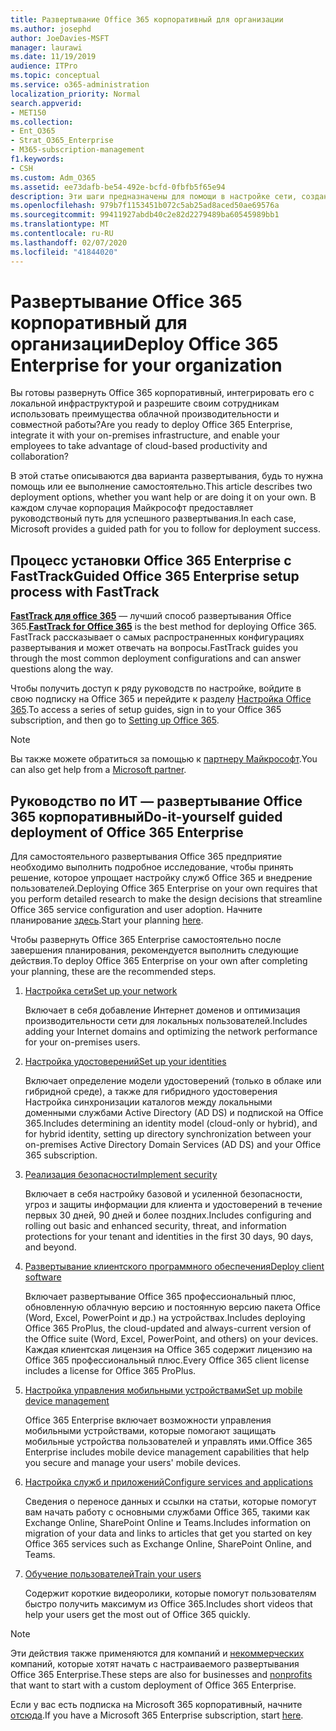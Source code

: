 ```yaml
---
title: Развертывание Office 365 корпоративный для организации
ms.author: josephd
author: JoeDavies-MSFT
manager: laurawi
ms.date: 11/19/2019
audience: ITPro
ms.topic: conceptual
ms.service: o365-administration
localization_priority: Normal
search.appverid:
- MET150
ms.collection:
- Ent_O365
- Strat_O365_Enterprise
- M365-subscription-management
f1.keywords:
- CSH
ms.custom: Adm_O365
ms.assetid: ee73dafb-be54-492e-bcfd-0fbfb5f65e94
description: Эти шаги предназначены для помощи в настройке сети, создании удостоверений, развертывании Office 365 профессиональный плюс, переносе данных и помощи пользователям в Организации начать использовать Office 365.
ms.openlocfilehash: 979b7f1153451b072c5ab25ad8aced50ae69576a
ms.sourcegitcommit: 99411927abdb40c2e82d2279489ba60545989bb1
ms.translationtype: MT
ms.contentlocale: ru-RU
ms.lasthandoff: 02/07/2020
ms.locfileid: "41844020"
---
```

# <a name="deploy-office-365-enterprise-for-your-organization"></a><span data-ttu-id="de982-103">Развертывание Office 365 корпоративный для организации</span><span class="sxs-lookup"><span data-stu-id="de982-103">Deploy Office 365 Enterprise for your organization</span></span>

<span data-ttu-id="de982-104">Вы готовы развернуть Office 365 корпоративный, интегрировать его с локальной инфраструктурой и разрешите своим сотрудникам использовать преимущества облачной производительности и совместной работы?</span><span class="sxs-lookup"><span data-stu-id="de982-104">Are you ready to deploy Office 365 Enterprise, integrate it with your on-premises infrastructure, and enable your employees to take advantage of cloud-based productivity and collaboration?</span></span>

<span data-ttu-id="de982-105">В этой статье описываются два варианта развертывания, будь то нужна помощь или ее выполнение самостоятельно.</span><span class="sxs-lookup"><span data-stu-id="de982-105">This article describes two deployment options, whether you want help or are doing it on your own.</span></span> <span data-ttu-id="de982-106">В каждом случае корпорация Майкрософт предоставляет руководствоный путь для успешного развертывания.</span><span class="sxs-lookup"><span data-stu-id="de982-106">In each case, Microsoft provides a guided path for you to follow for deployment success.</span></span>

## <a name="guided-office-365-enterprise-setup-process-with-fasttrack"></a><span data-ttu-id="de982-107">Процесс установки Office 365 Enterprise с FastTrack</span><span class="sxs-lookup"><span data-stu-id="de982-107">Guided Office 365 Enterprise setup process with FastTrack</span></span>

<span data-ttu-id="de982-108">**[FastTrack для office 365](https://docs.microsoft.com/fasttrack/O365-fasttrack-benefit-for-office-365)** — лучший способ развертывания Office 365.</span><span class="sxs-lookup"><span data-stu-id="de982-108">**[FastTrack for Office 365](https://docs.microsoft.com/fasttrack/O365-fasttrack-benefit-for-office-365)** is the best method for deploying Office 365.</span></span> <span data-ttu-id="de982-109">FastTrack рассказывает о самых распространенных конфигурациях развертывания и может отвечать на вопросы.</span><span class="sxs-lookup"><span data-stu-id="de982-109">FastTrack guides you through the most common deployment configurations and can answer questions along the way.</span></span> 

<span data-ttu-id="de982-110">Чтобы получить доступ к ряду руководств по настройке, войдите в свою подписку на Office 365 и перейдите к разделу [Настройка Office 365](https://aka.ms/o365fasttrack).</span><span class="sxs-lookup"><span data-stu-id="de982-110">To access a series of setup guides, sign in to your Office 365 subscription, and then go to [Setting up Office 365](https://aka.ms/o365fasttrack).</span></span>

>[!Note]
><span data-ttu-id="de982-111">Вы также можете обратиться за помощью к [партнеру Майкрософт](https://www.microsoft.com/solution-providers/home).</span><span class="sxs-lookup"><span data-stu-id="de982-111">You can also get help from a [Microsoft partner](https://www.microsoft.com/solution-providers/home).</span></span>
>

## <a name="do-it-yourself-guided-deployment-of-office-365-enterprise"></a><span data-ttu-id="de982-112">Руководство по ИТ — развертывание Office 365 корпоративный</span><span class="sxs-lookup"><span data-stu-id="de982-112">Do-it-yourself guided deployment of Office 365 Enterprise</span></span>

<span data-ttu-id="de982-113">Для самостоятельного развертывания Office 365 предприятие необходимо выполнить подробное исследование, чтобы принять решение, которое упрощает настройку служб Office 365 и внедрение пользователей.</span><span class="sxs-lookup"><span data-stu-id="de982-113">Deploying Office 365 Enterprise on your own requires that you perform detailed research to make the design decisions that streamline Office 365 service configuration and user adoption.</span></span> <span data-ttu-id="de982-114">Начните планирование [здесь](get-your-organization-ready-for-office-365.md).</span><span class="sxs-lookup"><span data-stu-id="de982-114">Start your planning [here](get-your-organization-ready-for-office-365.md).</span></span>

<span data-ttu-id="de982-115">Чтобы развернуть Office 365 Enterprise самостоятельно после завершения планирования, рекомендуется выполнить следующие действия.</span><span class="sxs-lookup"><span data-stu-id="de982-115">To deploy Office 365 Enterprise on your own after completing your planning, these are the recommended steps.</span></span>

1. [<span data-ttu-id="de982-116">Настройка сети</span><span class="sxs-lookup"><span data-stu-id="de982-116">Set up your network</span></span>](set-up-network-for-office-365.md)

   <span data-ttu-id="de982-117">Включает в себя добавление Интернет доменов и оптимизация производительности сети для локальных пользователей.</span><span class="sxs-lookup"><span data-stu-id="de982-117">Includes adding your Internet domains and optimizing the network performance for your on-premises users.</span></span>
 
2. [<span data-ttu-id="de982-118">Настройка удостоверений</span><span class="sxs-lookup"><span data-stu-id="de982-118">Set up your identities</span></span>](protect-your-global-administrator-accounts.md)

   <span data-ttu-id="de982-119">Включает определение модели удостоверений (только в облаке или гибридной среде), а также для гибридного удостоверения Настройка синхронизации каталогов между локальными доменными службами Active Directory (AD DS) и подпиской на Office 365.</span><span class="sxs-lookup"><span data-stu-id="de982-119">Includes determining an identity model (cloud-only or hybrid), and for hybrid identity, setting up directory synchronization between your on-premises Active Directory Domain Services (AD DS) and your Office 365 subscription.</span></span>

3. [<span data-ttu-id="de982-120">Реализация безопасности</span><span class="sxs-lookup"><span data-stu-id="de982-120">Implement security</span></span>](https://docs.microsoft.com/office365/securitycompliance/security-roadmap)

   <span data-ttu-id="de982-121">Включает в себя настройку базовой и усиленной безопасности, угроз и защиты информации для клиента и удостоверений в течение первых 30 дней, 90 дней и более поздних.</span><span class="sxs-lookup"><span data-stu-id="de982-121">Includes configuring and rolling out basic and enhanced security, threat, and information protections for your tenant and identities in the first 30 days, 90 days, and beyond.</span></span>
 
4. [<span data-ttu-id="de982-122">Развертывание клиентского программного обеспечения</span><span class="sxs-lookup"><span data-stu-id="de982-122">Deploy client software</span></span>](https://docs.microsoft.com/DeployOffice/deployment-guide-for-office-365-proplus)

   <span data-ttu-id="de982-123">Включает развертывание Office 365 профессиональный плюс, обновленную облачную версию и постоянную версию пакета Office (Word, Excel, PowerPoint и др.) на устройствах.</span><span class="sxs-lookup"><span data-stu-id="de982-123">Includes deploying Office 365 ProPlus, the cloud-updated and always-current version of the Office suite (Word, Excel, PowerPoint, and others) on your devices.</span></span> <span data-ttu-id="de982-124">Каждая клиентская лицензия на Office 365 содержит лицензию на Office 365 профессиональный плюс.</span><span class="sxs-lookup"><span data-stu-id="de982-124">Every Office 365 client license includes a license for Office 365 ProPlus.</span></span>
 
5. [<span data-ttu-id="de982-125">Настройка управления мобильными устройствами</span><span class="sxs-lookup"><span data-stu-id="de982-125">Set up mobile device management</span></span>](https://support.office.com/article/set-up-mobile-device-management-mdm-in-office-365-dd892318-bc44-4eb1-af00-9db5430be3cd)

   <span data-ttu-id="de982-126">Office 365 Enterprise включает возможности управления мобильными устройствами, которые помогают защищать мобильные устройства пользователей и управлять ими.</span><span class="sxs-lookup"><span data-stu-id="de982-126">Office 365 Enterprise includes mobile device management capabilities that help you secure and manage your users' mobile devices.</span></span>
 
6. [<span data-ttu-id="de982-127">Настройка служб и приложений</span><span class="sxs-lookup"><span data-stu-id="de982-127">Configure services and applications</span></span>](configure-services-and-applications.md)

   <span data-ttu-id="de982-128">Сведения о переносе данных и ссылки на статьи, которые помогут вам начать работу с основными службами Office 365, такими как Exchange Online, SharePoint Online и Teams.</span><span class="sxs-lookup"><span data-stu-id="de982-128">Includes information on migration of your data and links to articles that get you started on key Office 365 services such as Exchange Online, SharePoint Online, and Teams.</span></span>
 
7. [<span data-ttu-id="de982-129">Обучение пользователей</span><span class="sxs-lookup"><span data-stu-id="de982-129">Train your users</span></span>](https://docs.microsoft.com/office365/admin/admin-overview/get-started-with-office-365#training-resources-for-your-users)

   <span data-ttu-id="de982-130">Содержит короткие видеоролики, которые помогут пользователям быстро получить максимум из Office 365.</span><span class="sxs-lookup"><span data-stu-id="de982-130">Includes short videos that help your users get the most out of Office 365 quickly.</span></span>
 

>[!Note]
><span data-ttu-id="de982-131">Эти действия также применяются для компаний и [некоммерческих](https://go.microsoft.com/fwlink/?LinkId=627221) компаний, которые хотят начать с настраиваемого развертывания Office 365 Enterprise.</span><span class="sxs-lookup"><span data-stu-id="de982-131">These steps are also for businesses and [nonprofits](https://go.microsoft.com/fwlink/?LinkId=627221) that want to start with a custom deployment of Office 365 Enterprise.</span></span> 
>

<span data-ttu-id="de982-132">Если у вас есть подписка на Microsoft 365 корпоративный, начните [отсюда](https://docs.microsoft.com/microsoft-365/enterprise/deploy-microsoft-365-enterprise).</span><span class="sxs-lookup"><span data-stu-id="de982-132">If you have a Microsoft 365 Enterprise subscription, start [here](https://docs.microsoft.com/microsoft-365/enterprise/deploy-microsoft-365-enterprise).</span></span>
